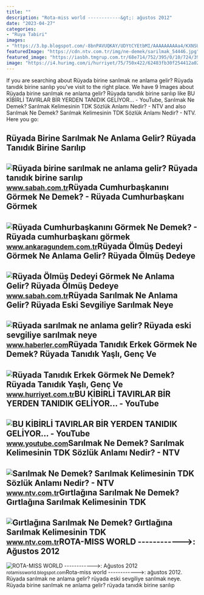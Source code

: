 ```yaml
---
title: ""
description: "Rota-miss world ------------&gt;: ağustos 2012"
date: "2023-04-27"
categories:
- "Ruya Tabiri"
images:
- "https://3.bp.blogspot.com/-8bnPAVUQKAY/UDYtCYEtbMI/AAAAAAAAAa4/KXNSUtzpsHE/s1600/306453_10151006590223248_256776662_n.jpg"
featuredImage: "https://cdn.ntv.com.tr/img/ne-demek/sarilmak_54446.jpg"
featured_image: "https://iasbh.tmgrup.com.tr/68e714/752/395/0/10/724/390?u=https://isbh.tmgrup.com.tr/sbh/2021/08/31/ruyada-olmus-dedeyi-gormek-ne-anlama-gelir-ruyada-olmus-dedeye-sarilmak-ne-demek-1630406524496.jpg"
image: "https://i4.hurimg.com/i/hurriyet/75/750x422/62483fb30f254412a02b72ea.jpg"
---
```


If you are searching about Rüyada birine sarılmak ne anlama gelir? Rüyada tanıdık birine sarılıp you've visit to the right place. We have 9 Images about Rüyada birine sarılmak ne anlama gelir? Rüyada tanıdık birine sarılıp like BU KİBİRLİ TAVIRLAR BİR YERDEN TANIDIK GELİYOR... - YouTube, Sarılmak Ne Demek? Sarılmak Kelimesinin TDK Sözlük Anlamı Nedir? - NTV and also Sarılmak Ne Demek? Sarılmak Kelimesinin TDK Sözlük Anlamı Nedir? - NTV. Here you go:

Rüyada Birine Sarılmak Ne Anlama Gelir? Rüyada Tanıdık Birine Sarılıp
---------------------------------------------------------------------

 ![Rüyada birine sarılmak ne anlama gelir? Rüyada tanıdık birine sarılıp](https://iasbh.tmgrup.com.tr/1eaae1/752/395/0/0/724/380?u=https://isbh.tmgrup.com.tr/sbh/2021/09/23/ruyada-birine-sarilmak-ne-anlama-gelir-ruyada-birine-sarilip-aglamak-ne-demek-1632383735394.jpg) <small>www.sabah.com.tr</small>Rüyada Cumhurbaşkanını Görmek Ne Demek? - Rüyada Cumhurbaşkanı Görmek
---------------------------------------------------------------------

 ![Rüyada Cumhurbaşkanını Görmek Ne Demek? - Rüyada cumhurbaşkanı görmek](https://www.ankaragundem.com.tr/images/haberler/2021/04/ruyada-cumhurbaskanini-gormek-ne-demek-ruyada-cumhurbaskani-gormek-sarilmak-ve-konusmak-ne-anlama-gelir_a3558.jpg) <small>www.ankaragundem.com.tr</small>Rüyada Ölmüş Dedeyi Görmek Ne Anlama Gelir? Rüyada Ölmüş Dedeye
---------------------------------------------------------------

 ![Rüyada Ölmüş Dedeyi Görmek Ne Anlama Gelir? Rüyada Ölmüş Dedeye](https://iasbh.tmgrup.com.tr/68e714/752/395/0/10/724/390?u=https://isbh.tmgrup.com.tr/sbh/2021/08/31/ruyada-olmus-dedeyi-gormek-ne-anlama-gelir-ruyada-olmus-dedeye-sarilmak-ne-demek-1630406524496.jpg) <small>www.sabah.com.tr</small>Rüyada Sarılmak Ne Anlama Gelir? Rüyada Eski Sevgiliye Sarılmak Neye
--------------------------------------------------------------------

 ![Rüyada sarılmak ne anlama gelir? Rüyada eski sevgiliye sarılmak neye](https://i.hbrcdn.com/haber/2021/12/02/ruyada-sarilmak-ne-anlama-gelir-ruyada-eski-14571251_9835_amp.jpg) <small>www.haberler.com</small>Rüyada Tanıdık Erkek Görmek Ne Demek? Rüyada Tanıdık Yaşlı, Genç Ve
-------------------------------------------------------------------

 ![Rüyada Tanıdık Erkek Görmek Ne Demek? Rüyada Tanıdık Yaşlı, Genç Ve](https://i4.hurimg.com/i/hurriyet/75/750x422/62483fb30f254412a02b72ea.jpg) <small>www.hurriyet.com.tr</small>BU KİBİRLİ TAVIRLAR BİR YERDEN TANIDIK GELİYOR... - YouTube
-----------------------------------------------------------

 ![BU KİBİRLİ TAVIRLAR BİR YERDEN TANIDIK GELİYOR... - YouTube](https://i.ytimg.com/vi/lVWntjz7EPs/maxresdefault.jpg) <small>www.youtube.com</small>Sarılmak Ne Demek? Sarılmak Kelimesinin TDK Sözlük Anlamı Nedir? - NTV
----------------------------------------------------------------------

 ![Sarılmak Ne Demek? Sarılmak Kelimesinin TDK Sözlük Anlamı Nedir? - NTV](https://cdn.ntv.com.tr/img/ne-demek/sarilmak_54446.jpg) <small>www.ntv.com.tr</small>Gırtlağına Sarılmak Ne Demek? Gırtlağına Sarılmak Kelimesinin TDK
-----------------------------------------------------------------

 ![Gırtlağına Sarılmak Ne Demek? Gırtlağına Sarılmak Kelimesinin TDK](https://cdn.ntv.com.tr/img/ne-demek/girtlagina-sarilmak_29959.jpg) <small>www.ntv.com.tr</small>ROTA-MISS WORLD ------------&gt;: Ağustos 2012
----------------------------------------------

 ![ROTA-MISS WORLD ------------>: Ağustos 2012](https://3.bp.blogspot.com/-8bnPAVUQKAY/UDYtCYEtbMI/AAAAAAAAAa4/KXNSUtzpsHE/s1600/306453_10151006590223248_256776662_n.jpg) <small>rotamissworld.blogspot.com</small>Rota-miss world ------------&gt;: ağustos 2012. Rüyada sarılmak ne anlama gelir? rüyada eski sevgiliye sarılmak neye. Rüyada birine sarılmak ne anlama gelir? rüyada tanıdık birine sarılıp

